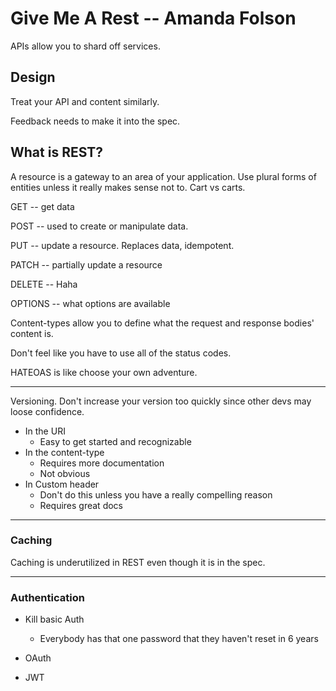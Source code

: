 # Give Me A Rest -- Amanda Folson

APIs allow you to shard off services.  

## Design

Treat your API and content similarly.  

Feedback needs to make it into the spec.     

## What is REST?

A resource is a gateway to an area of your application.  Use plural forms of entities unless it really makes sense not to.  Cart vs carts.

GET -- get data

POST -- used to create or manipulate data.    

PUT -- update a resource.  Replaces data, idempotent.   

PATCH -- partially update a resource

DELETE -- Haha  

OPTIONS -- what options are available  


Content-types allow you to define what the request and response bodies' content is.  

Don't feel like you have to use all of the status codes.   

HATEOAS is like choose your own adventure.  

---

Versioning.  Don't increase your version too quickly since other devs may loose confidence.  

- In the URI
    - Easy to get started and recognizable
- In the content-type 
    - Requires more documentation
    - Not obvious
- In Custom header
    - Don't do this unless you have a really compelling reason  
    - Requires great docs 

---
### Caching

Caching is underutilized in REST even though it is in the spec. 

---

### Authentication 

- Kill basic Auth
    - Everybody has that one password that they haven't reset in 6 years

- OAuth
- JWT


